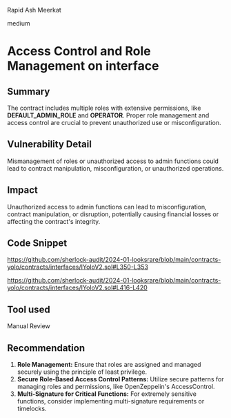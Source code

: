Rapid Ash Meerkat

medium

# Access Control and Role Management on interface

## Summary
The contract includes multiple roles with extensive permissions, like **DEFAULT_ADMIN_ROLE** and **OPERATOR**. Proper role management and access control are crucial to prevent unauthorized use or misconfiguration.
## Vulnerability Detail
Mismanagement of roles or unauthorized access to admin functions could lead to contract manipulation, misconfiguration, or unauthorized operations.
## Impact
Unauthorized access to admin functions can lead to misconfiguration, contract manipulation, or disruption, potentially causing financial losses or affecting the contract's integrity.

## Code Snippet
https://github.com/sherlock-audit/2024-01-looksrare/blob/main/contracts-yolo/contracts/interfaces/IYoloV2.sol#L350-L353

https://github.com/sherlock-audit/2024-01-looksrare/blob/main/contracts-yolo/contracts/interfaces/IYoloV2.sol#L416-L420
## Tool used

Manual Review

## Recommendation

1. **Role Management:** Ensure that roles are assigned and managed securely using the principle of least privilege.
2. **Secure Role-Based Access Control Patterns:** Utilize secure patterns for managing roles and permissions, like OpenZeppelin's AccessControl.
3. **Multi-Signature for Critical Functions:** For extremely sensitive functions, consider implementing multi-signature requirements or timelocks.